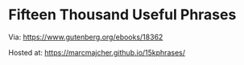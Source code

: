 # Fifteen Thousand Useful Phrases

Via: https://www.gutenberg.org/ebooks/18362

Hosted at: https://marcmajcher.github.io/15kphrases/
